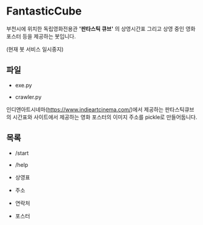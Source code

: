 # FantasticCube

부천시에 위치한 독립영화전용관 **'판타스틱 큐브'**
의 상영시간표 그리고 상영 중인 영화 포스터 등을 제공하는 봇입니다.

(현재 봇 서비스 일시중지)

## 파일

* exe.py


* crawler.py

인디앤아트시네마(https://www.indieartcinema.com/)에서 제공하는 판타스틱큐브의 시간표와 사이트에서 제공하는 영화 포스터의 이미지 주소를 pickle로 만들어둡니다.


## 목록



* /start

* /help

* 상영표

* 주소

* 연락처

* 포스터

